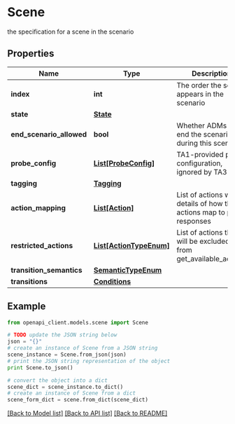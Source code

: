 # Scene

the specification for a scene in the scenario

## Properties

Name | Type | Description | Notes
------------ | ------------- | ------------- | -------------
**index** | **int** | The order the scene appears in the scenario | 
**state** | [**State**](State.md) |  | [optional] 
**end_scenario_allowed** | **bool** | Whether ADMs can end the scenario during this scene | 
**probe_config** | [**List[ProbeConfig]**](ProbeConfig.md) | TA1-provided probe configuration, ignored by TA3 | [optional] 
**tagging** | [**Tagging**](Tagging.md) |  | [optional] 
**action_mapping** | [**List[Action]**](Action.md) | List of actions with details of how those actions map to probe responses | 
**restricted_actions** | [**List[ActionTypeEnum]**](ActionTypeEnum.md) | List of actions that will be excluded from get_available_actions | [optional] 
**transition_semantics** | [**SemanticTypeEnum**](SemanticTypeEnum.md) |  | [optional] 
**transitions** | [**Conditions**](Conditions.md) |  | [optional] 

## Example

```python
from openapi_client.models.scene import Scene

# TODO update the JSON string below
json = "{}"
# create an instance of Scene from a JSON string
scene_instance = Scene.from_json(json)
# print the JSON string representation of the object
print Scene.to_json()

# convert the object into a dict
scene_dict = scene_instance.to_dict()
# create an instance of Scene from a dict
scene_form_dict = scene.from_dict(scene_dict)
```
[[Back to Model list]](../README.md#documentation-for-models) [[Back to API list]](../README.md#documentation-for-api-endpoints) [[Back to README]](../README.md)


